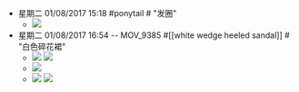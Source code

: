 - 星期二 01/08/2017 15:18 #ponytail # "发圈"
    - ![](https://firebasestorage.googleapis.com/v0/b/firescript-577a2.appspot.com/o/imgs%2Fapp%2FXELiu-NovaKG%2FMWOuYk-S7O.png?alt=media&token=0d6b15c0-4066-4f07-9354-d560230940db)
- 星期二 01/08/2017 16:54 -- MOV_9385 #[[white wedge heeled sandal]] # "白色碎花裙"
    - ![](https://firebasestorage.googleapis.com/v0/b/firescript-577a2.appspot.com/o/imgs%2Fapp%2FXELiu-NovaKG%2Fv6rteDvrPZ.png?alt=media&token=6a8222c5-7475-45ef-864c-b6916a9bd607)
![](https://firebasestorage.googleapis.com/v0/b/firescript-577a2.appspot.com/o/imgs%2Fapp%2FXELiu-NovaKG%2FDMGhVpO7l3.png?alt=media&token=fda101ab-6c59-40b8-a802-ee2db1bb318f)
    - ![](https://firebasestorage.googleapis.com/v0/b/firescript-577a2.appspot.com/o/imgs%2Fapp%2FXELiu-NovaKG%2FQK1ixXIQKV.jpg?alt=media&token=00693079-9bec-400c-b612-b33f2ce60361)
    - ![](https://firebasestorage.googleapis.com/v0/b/firescript-577a2.appspot.com/o/imgs%2Fapp%2FXELiu-NovaKG%2FPGLU1V1SOB.png?alt=media&token=6044293d-4b90-4d50-8cc3-38b1079b2012)
![](https://firebasestorage.googleapis.com/v0/b/firescript-577a2.appspot.com/o/imgs%2Fapp%2FXELiu-NovaKG%2FywmbCNuKA6.png?alt=media&token=df58feb0-d174-4060-b8e3-d8b5d85bb094)
